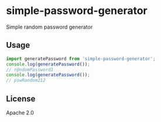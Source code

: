 # simple-password-generator

Simple random password generator

## Usage

```js
import generatePassword from 'simple-password-generator';
console.log(generatePassword());
// r@ndomPassword1
console.log(generatePassword());
// pswRandom212
```

## License

Apache 2.0
